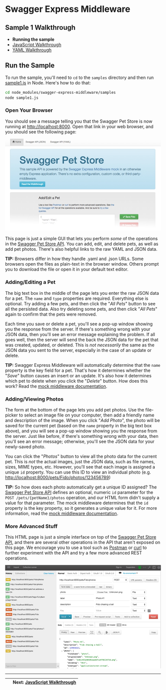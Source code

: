 Swagger Express Middleware
============================


Sample 1 Walkthrough
--------------------------
* __Running the sample__
* [JavaScript Walkthrough](javascript.md)
* [YAML Walkthrough](yaml.md)


Run the Sample
--------------------------
To run the sample, you'll need to `cd` to the `samples` directory and then run [sample1.js](../../samples/sample1.js) in Node.  Here's how to do that:

````bash
cd node_modules/swagger-express-middleware/samples
node sample1.js
````


### Open Your Browser
You should see a message telling you that the Swagger Pet Store is now running at [http://localhost:8000](http://localhost:8000). Open that link in your web browser, and you should see the following page:

![Screenshot](../img/samples.png)

This page is just a simple GUI that lets you perform _some_ of the operations in the [Swagger Pet Store API](../../samples/PetStore.yaml).  You can add, edit, and delete pets, as well as add pet photos.  There's also helpful links to the raw YAML and JSON data.

__TIP:__ Browsers differ in how they handle .yaml and .json URLs.  Some browsers open the files as plain-text in the browser window.  Others prompt you to download the file or open it in your default text editor.


### Adding/Editing a Pet
The big text box in the middle of the page lets you enter the raw JSON data for a pet.  The `name` and `type` properties are required.  Everything else is optional.  Try adding a few pets, and then click the "_All Pets_" button to see all the persisted data.  Also try deleting some pets, and then click "_All Pets_" again to confirm that the pets were removed.

Each time you save or delete a pet, you'll see a pop-up window showing you the response from the server.  If there's something wrong with your JSON data, then you'll see an error message explaining the problem.  If all goes well, then the server will send the back the JSON data for the pet that was created, updated, or deleted.  This is _not necessarily_ the same as the JSON data you sent to the server, especially in the case of an update or delete.

__TIP:__ Swagger Express Middleware will automatically determine that the `name` property is the key field for a pet. That's how it determines whether the "_Save_" button causes an insert or an update.  It's also how it determines which pet to delete when you click the "_Delete_" button.  How does this work?  Read the [mock middleware documentation](../mock.md).


### Adding/Viewing Photos
The form at the bottom of the page lets you add pet photos. Use the file-picker to select an image file on your computer, then add a friendly name and description of the image.  When you click "_Add Photo_", the photo will be saved for the current pet (based on the `name` property in the big text box above), and you will see a pop-up window showing you the response from the server.  Just like before, if there's something wrong with your data, then you'll see an error message; otherwise, you'll see the JSON data for your newly-saved photo.

You can click the "_Photos_" button to view all the photo data for the current pet.  This is _not_ the actual images, just the JSON data, such as file names, sizes, MIME types, etc.  However, you'll see that each image is assigned a unique `id` property.  You can use this ID to view an individual photo (e.g. [http://localhost:8000/pets/Fido/photos/123456789](http://localhost:8000/pets/Fido/photos/123456789))

__TIP:__ So how does each photo automatically get a unique ID assigned? The [Swagger Pet Store API](../../samples/PetStore.yaml) defines an optional, numeric `id` parameter for the `POST /pets/{petName}/photos` operation, and our HTML form didn't supply a value for that parameter.  The mock middleware determines that the `id` property is the key property, so it generates a unique value for it.  For more information, read the [mock middleware documentation](../mock.md).


### More Advanced Stuff
This HTML page is just a simple interface on top of the [Swagger Pet Store API](../../samples/PetStore.yaml), and there are several other operations in the API that aren't exposed on this page.  We encourage you to use a tool such as [Postman](http://www.getpostman.com) or [curl](http://curl.haxx.se) to further experiment with the API and try a few more advanced REST operations.

[![Postman screenshot](../img/postman.png)](http://www.getpostman.com)


-------------------------------------------------------------------------------------------------
| &nbsp;                                        | Next: [JavaScript Walkthrough](javascript.md) |
|:----------------------------------------------|----------------------------------------------:|
